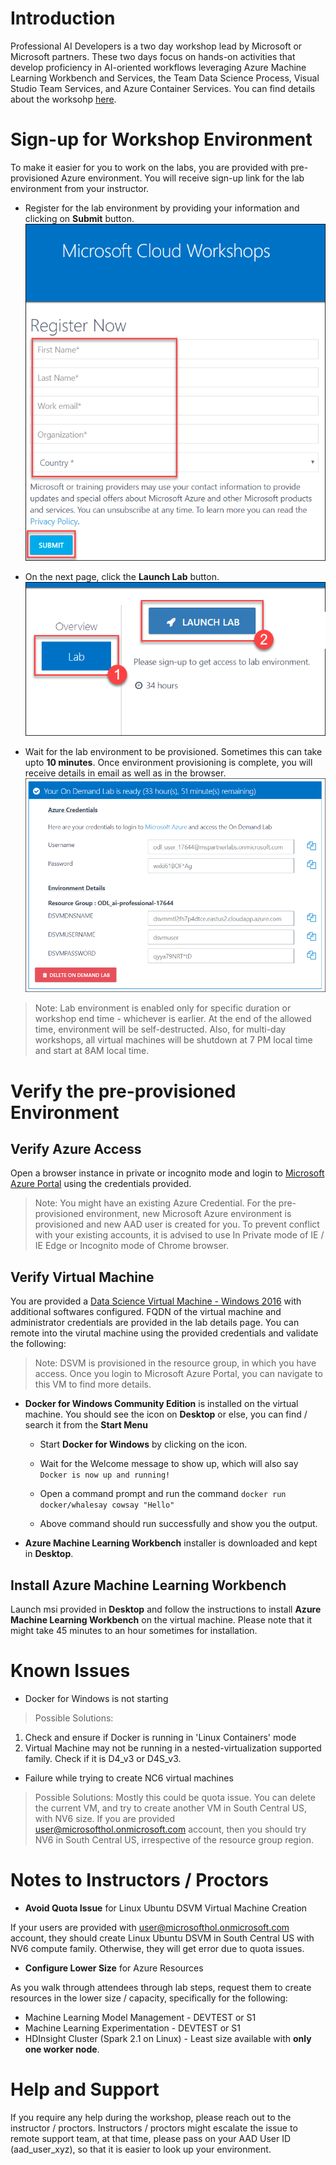 # Introduction

Professional AI Developers is a two day workshop lead by Microsoft or Microsoft partners. These two days focus on hands-on activities that develop proficiency in AI-oriented workflows leveraging Azure Machine Learning Workbench and Services, the Team Data Science Process, Visual Studio Team Services, and Azure Container Services. You can find details about the worksohp [here](https://github.com/Azure/LearnAI-Bootcamp/blob/master/proaidev_bootcamp.md).

# Sign-up for Workshop Environment

To make it easier for you to work on the labs, you are provided with pre-provisioned Azure environment. You will receive sign-up link for the lab environment from your instructor. 

* Register for the lab environment by providing your information and clicking on **Submit** button.
 ![alt text](images/01_signup.png)

* On the next page, click the **Launch Lab** button.
  ![alt text](images/02_launch_lab.png)
 
* Wait for the lab environment to be provisioned. Sometimes this can take upto **10 minutes**. Once environment provisioning is complete, you will receive details in email as well as in the browser.
 ![alt text](images/04_lab_env_details.png)
 
 > Note: Lab environment is enabled only for specific duration or workshop end time - whichever is earlier. At the end of the allowed time, environment will be self-destructed. Also, for multi-day workshops, all virtual machines will be shutdown at 7 PM local time and start at 8AM local time.

# Verify the pre-provisioned Environment

## Verify Azure Access

Open a browser instance in private or incognito mode and login to [Microsoft Azure Portal](https://portal.azure.com) using the credentials provided.

> Note: You might have an existing Azure Credential. For the pre-provisioned environment, new Microsoft Azure environment is provisioned and new AAD user is created for you. To prevent conflict with your existing accounts, it is advised to use In Private mode of IE / IE Edge or Incognito mode of Chrome browser.

## Verify Virtual Machine

You are provided a [Data Science Virtual Machine - Windows 2016](https://azuremarketplace.microsoft.com/en-us/marketplace/apps/microsoft-ads.windows-data-science-vm) with additional softwares configured. FQDN of the virtual machine and administrator credentials are provided in the lab details page. You can remote into the virutal machine using the provided credentials and validate the following:

> Note: DSVM is provisioned in the resource group, in which you have access. Once you login to Microsoft Azure Portal, you can navigate to this VM to find more details.

* **Docker for Windows Community Edition** is installed on the virtual machine. You should see the icon on **Desktop** or else, you can find / search it from the **Start Menu**

  * Start **Docker for Windows** by clicking on the icon.
  
  * Wait for the Welcome message to show up, which will also say `Docker is now up and running!`
  
  * Open a command prompt and run the command `docker run docker/whalesay cowsay "Hello"`
  
  * Above command should run successfully and show you the output.

* **Azure Machine Learning Workbench** installer is downloaded and kept in **Desktop**.

## Install Azure Machine Learning Workbench

Launch msi provided in **Desktop** and follow the instructions to install **Azure Machine Learning Workbench** on the virtual machine. Please note that it might take 45 minutes to an hour sometimes for installation.

# Known Issues

* Docker for Windows is not starting

> Possible Solutions:
  1. Check and ensure if Docker is running in 'Linux Containers' mode
  2. Virtual Machine may not be running in a nested-virtualization supported family. Check if it is D4_v3 or D4S_v3.

* Failure while trying to create NC6 virtual machines
> Possible Solutions: Mostly this could be quota issue. You can delete the current VM, and try to create another VM in South Central US, with NV6 size. If you are provided user@microsofthol.onmicrosoft.com account, then you should try NV6 in South Central US, irrespective of the resource group region.

# Notes to Instructors / Proctors

* **Avoid Quota Issue** for Linux Ubuntu DSVM Virtual Machine Creation

If your users are provided with user@microsofthol.onmicrosoft.com account, they should create Linux Ubuntu DSVM in South Central US with NV6 compute family. Otherwise, they will get error due to quota issues.

* **Configure Lower Size** for Azure Resources

As you walk through attendees through lab steps, request them to create resources in the lower size / capacity, specifically for the following:

 * Machine Learning Model Management - DEVTEST or S1
 * Machine Learning Experimentation - DEVTEST or S1
 * HDInsight Cluster (Spark 2.1 on Linux) - Least size available with **only one worker node**.

# Help and Support

If you require any help during the workshop, please reach out to the instructor / proctors. Instructors / proctors might escalate the issue to remote support team, at that time, please pass on your AAD User ID (aad_user_xyz), so that it is easier to look up your environment.



